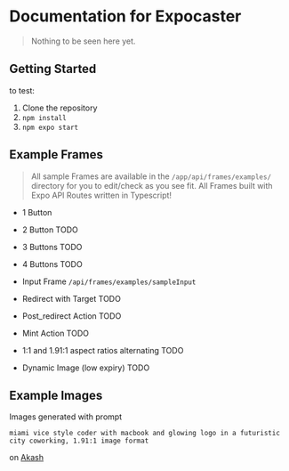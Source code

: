 # Documentation for Expocaster

>Nothing to be seen here yet.

## Getting Started

to test: 
1) Clone the repository
1) ```npm install``` 
1) ```npm expo start```

## Example Frames

> All sample Frames are available in the ```/app/api/frames/examples/``` directory for you to edit/check as you see fit. All Frames built with Expo API Routes written in Typescript!

- 1 Button

- 2 Button TODO

- 3 Buttons TODO

- 4 Buttons TODO

- Input Frame `/api/frames/examples/sampleInput`

- Redirect with Target TODO

- Post_redirect Action TODO

- Mint Action TODO

- 1:1 and 1.91:1 aspect ratios alternating TODO

- Dynamic Image (low expiry) TODO

## Example Images

Images generated with prompt

```
miami vice style coder with macbook and glowing logo in a futuristic city coworking, 1.91:1 image format
```

on [Akash](https://sdxl.akash.network/)